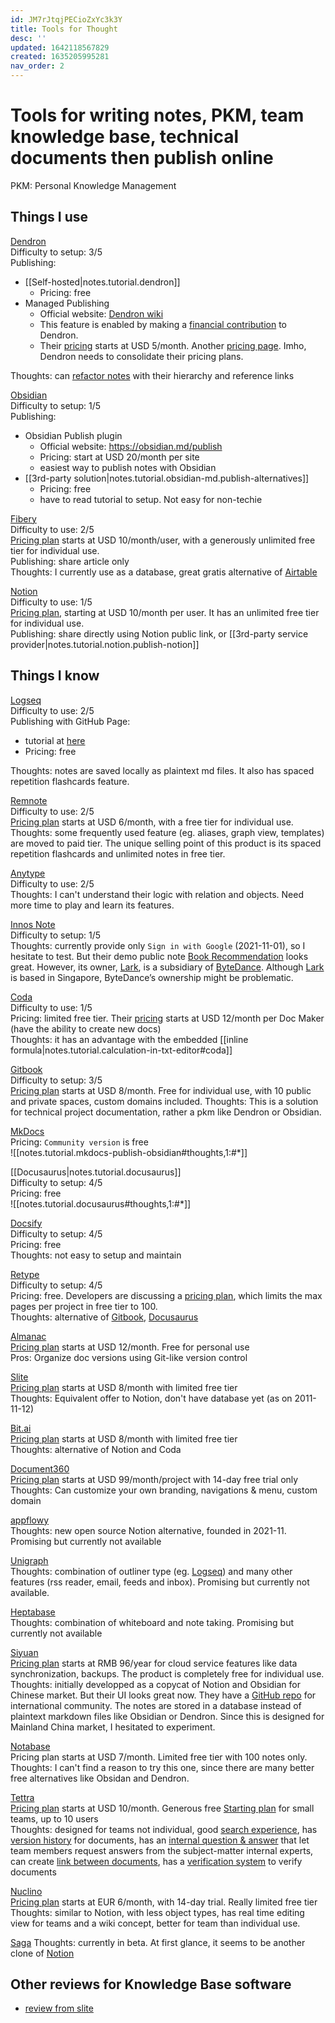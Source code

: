 ```yaml
---
id: JM7rJtqjPECioZxYc3k3Y
title: Tools for Thought
desc: ''
updated: 1642118567829
created: 1635205995281
nav_order: 2
---
```

# Tools for writing notes, PKM, team knowledge base, technical documents then publish online

PKM: Personal Knowledge Management

## Things I use

[Dendron](https://www.dendron.so/)    
Difficulty to setup: 3/5  
Publishing:
- [[Self-hosted|notes.tutorial.dendron]]
    - Pricing: free
- Managed Publishing
    - Official website: [Dendron wiki](https://wiki.dendron.so/notes/a6b9c043-7713-48ea-b826-50d003e3e21f/)
    - This feature is enabled by making a [financial contribution](https://wiki.dendron.so/notes/abda4d2a-d8a2-4dd6-8ea0-4a5661fa13c1/) to Dendron. 
    - Their [pricing](https://accounts.dendron.so/account/subscribe) starts at USD 5/month. Another [pricing page](https://wiki.dendron.so/notes/abda4d2a-d8a2-4dd6-8ea0-4a5661fa13c1/). Imho, Dendron needs to consolidate their pricing plans.
    
Thoughts: can [refactor notes](https://wiki.dendron.so/notes/srajljj10V2dl19nCSFiC/) with their hierarchy and reference links

[Obsidian](https://obsidian.md/)  
Difficulty to setup: 1/5  
Publishing:
- Obsidian Publish plugin
    - Official website: https://obsidian.md/publish
    - Pricing: start at USD 20/month per site
    - easiest way to publish notes with Obsidian
- [[3rd-party solution|notes.tutorial.obsidian-md.publish-alternatives]]  
    - Pricing: free
    - have to read tutorial to setup. Not easy for non-techie

[Fibery](https://fibery.io/)  
Difficulty to use: 2/5  
[Pricing plan](https://fibery.io/pricing) starts at USD 10/month/user, with a generously unlimited free tier for individual use.  
Publishing: share article only  
Thoughts: I currently use as a database, great gratis alternative of [Airtable](https://wwww.airtable.com/)

[Notion](https://www.notion.so/)  
Difficulty to use: 1/5  
[Pricing plan](https://www.notion.so/pricing), starting at USD 10/month per user. It has an unlimited free tier for individual use.  
Publishing: share directly using Notion public link, or [[3rd-party service provider|notes.tutorial.notion.publish-notion]]

## Things I know

[Logseq](https://logseq.com/)  
Difficulty to use: 2/5  
Publishing with GitHub Page:  
- tutorial at [here](https://logseq.github.io/#/page/Publishing%20(Desktop%20App%20Only))
- Pricing: free  

Thoughts: notes are saved locally as plaintext md files. It also has spaced repetition flashcards feature. 

[Remnote](https://www.remnote.com/)  
Difficulty to use: 2/5  
[Pricing plan](https://www.remnote.com/pricing) starts at USD 6/month, with a free tier for individual use.  
Thoughts: some frequently used feature (eg. aliases, graph view, templates) are moved to paid tier. The unique selling point of this product is its spaced repetition flashcards and unlimited notes in free tier.

[Anytype](https://anytype.io/en)  
Difficulty to use: 2/5  
Thoughts: I can't understand their logic with relation and objects. Need more time to play and learn its features.

[Innos Note](https://innos.io/)  
Difficulty to setup: 1/5  
Thoughts: currently provide only `Sign in with Google` (2021-11-01), so I hesitate to test. But their demo public note [Book Recommendation](https://innos.io/space/7ecfa27d-bda6-c188-4418-f4189244b425?p=7ecfa27d-bda6-c188-4418-f4189244b425) looks great. However, its owner, [Lark](https://www.larksuite.com/), is a subsidiary of [ByteDance](https://www.bytedance.com/en/). Although [Lark](https://www.larksuite.com/) is based in Singapore, ByteDance’s ownership might be problematic.

[Coda](https://coda.io/)  
Difficulty to use: 1/5  
Pricing: limited free tier. Their [pricing](https://coda.io/pricing) starts at USD 12/month per Doc Maker (have the ability to create new docs)  
Thoughts: it has an advantage with the embedded [[inline formula|notes.tutorial.calculation-in-txt-editor#coda]]

[Gitbook](https://www.gitbook.com/)  
Difficulty to setup: 3/5  
[Pricing plan](https://www.gitbook.com/pricing) starts at USD 8/month. Free for individual use, with 10 public and private spaces, custom domains included.
Thoughts: This is a solution for technical project documentation, rather a pkm like Dendron or Obsidian.

[MkDocs](https://www.mkdocs.org/)  
Pricing: `Community version` is free  
![[notes.tutorial.mkdocs-publish-obsidian#thoughts,1:#*]]

[[Docusaurus|notes.tutorial.docusaurus]]  
Difficulty to setup: 4/5  
Pricing: free  
![[notes.tutorial.docusaurus#thoughts,1:#*]]

[Docsify](https://docsify.js.org/#/)  
Difficulty to setup: 4/5  
Pricing: free  
Thoughts: not easy to setup and maintain

[Retype](https://retype.com/)  
Difficulty to setup: 4/5  
Pricing: free. Developers are discussing a [pricing plan](https://github.com/retypeapp/retype/discussions/224), which limits the max pages per project in free tier to 100.  
Thoughts: alternative of [Gitbook](https://www.gitbook.com/), [Docusaurus](https://docusaurus.io/)

[Almanac](https://almanac.io/)  
[Pricing plan](https://almanac.io/pricing) starts at USD 12/month. Free for personal use  
Pros: Organize doc versions using Git-like version control

[Slite](https://slite.com/)  
[Pricing plan](https://slite.com/pricing) starts at USD 8/month with limited free tier   
Thoughts: Equivalent offer to Notion, don't have database yet (as on 2011-11-12)

[Bit.ai](https://bit.ai/)  
[Pricing plan](https://bit.ai/pricing) starts at USD 8/month with limited free tier  
Thoughts: alternative of Notion and Coda

[Document360](https://document360.com/)  
[Pricing plan](https://document360.com/pricing/) starts at USD 99/month/project with 14-day free trial only  
Thoughts: Can customize your own branding, navigations & menu, custom domain

[appflowy](https://www.appflowy.io/)  
Thoughts: new open source Notion alternative, founded in 2021-11. Promising but currently not available

[Unigraph](https://unigraph.dev/)  
Thoughts: combination of outliner type (eg. [Logseq](https://logseq.com/)) and many other features (rss reader, email, feeds and inbox). Promising but currently not available.

[Heptabase](https://heptabase.com/)  
Thoughts: combination of whiteboard and note taking. Promising but currently not available

[Siyuan](https://b3log.org/siyuan/)  
[Pricing plan](https://b3log.org/siyuan/pricing.html) starts at RMB 96/year for cloud service features like data synchronization, backups. The product is completely free for individual use.  
Thoughts: initially developped as a copycat of Notion and Obsidian for Chinese market. But their UI looks great now. They have a [GitHub repo](https://github.com/siyuan-note/siyuan) for international community. The notes are stored in a database instead of plaintext markdown files like Obsidian or Dendron. Since this is designed for Mainland China market, I hesitated to experiment.

[Notabase](https://notabase.io/)  
Pricing plan starts at USD 7/month. Limited free tier with 100 notes only.  
Thoughts: I can't find a reason to try this one, since there are many better free alternatives like Obsidan and Dendron.

[Tettra](https://tettra.com/)  
[Pricing plan](https://tettra.com/pricing/) starts at USD 10/month. Generous free [Starting plan](https://support.tettra.co/en/articles/4394100-starting-plan-user-limit) for small teams, up to 10 users  
Thoughts: designed for teams not individual, good [search experience](https://support.tettra.co/en/articles/2548482-searching-in-tettra), has [version history](https://support.tettra.co/en/articles/365164-version-history-page-revisions) for documents, has an [internal question & answer](https://support.tettra.co/en/articles/5191953-questions-answers-overview) that let team members request answers from the subject-matter internal experts, can create [link between documents](https://support.tettra.co/en/articles/615205-internal-page-linking), has a [verification system](https://support.tettra.co/en/articles/4632643-verification) to verify documents

[Nuclino](https://www.nuclino.com/)  
[Pricing plan](https://www.nuclino.com/pricing) starts at EUR 6/month, with 14-day trial. Really limited free tier  
Thoughts: similar to Notion, with less object types, has real time editing view for teams and a wiki concept, better for team than individual use.

[Saga](https://saga.so/)
Thoughts: currently in beta. At first glance, it seems to be another clone of [Notion](https://www.notion.so/)

## Other reviews for Knowledge Base software
- [review from slite](https://slite.com/learn/knowledge-base-softwares)
